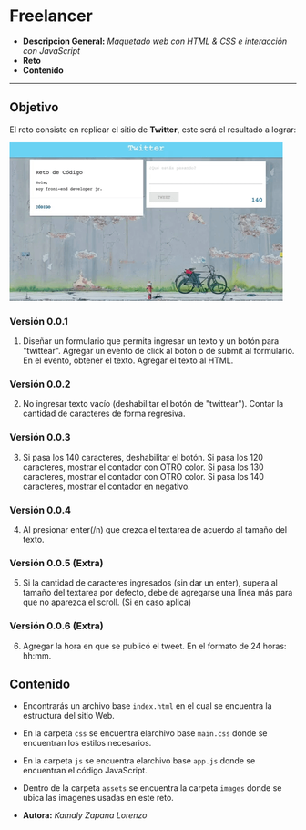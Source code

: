 # Freelancer


* **Descripcion General:** _Maquetado web con HTML & CSS e interacción con JavaScript_
* **Reto** 
* **Contenido** 
***


## Objetivo

El reto consiste en replicar el sitio de **Twitter**, este será el resultado
a lograr:

![Twitter Website](assets/image/twitter.gif)


### Versión 0.0.1

1. Diseñar un formulario que permita ingresar un texto y un botón para "twittear".
Agregar un evento de click al botón o de submit al formulario.
En el evento, obtener el texto.
Agregar el texto al HTML.

### Versión 0.0.2

2. No ingresar texto vacío (deshabilitar el botón de "twittear").
Contar la cantidad de caracteres de forma regresiva.

### Versión 0.0.3

3. Si pasa los 140 caracteres, deshabilitar el botón.
Si pasa los 120 caracteres, mostrar el contador con OTRO color.
Si pasa los 130 caracteres, mostrar el contador con OTRO color.
Si pasa los 140 caracteres, mostrar el contador en negativo.

### Versión 0.0.4

4. Al presionar enter(/n) que crezca el textarea de acuerdo al tamaño del texto.

### Versión 0.0.5 (Extra)

5. Si la cantidad de caracteres ingresados (sin dar un enter), supera al tamaño del textarea por defecto, debe de agregarse una línea más para que no aparezca el scroll. (Si en caso aplica)

### Versión 0.0.6 (Extra)

6. Agregar la hora en que se publicó el tweet. En el formato de 24 horas: hh:mm.


## Contenido

* Encontrarás un archivo base `index.html` en el cual se encuentra la estructura del sitio Web.

* En la carpeta `css` se encuentra elarchivo base `main.css` donde se encuentran los estilos necesarios.

* En la carpeta `js` se encuentra elarchivo base `app.js` donde se encuentran el código JavaScript.

* Dentro de la carpeta `assets` se encuentra la carpeta `images` donde se ubica las imagenes usadas en este reto.






* **Autora:** _Kamaly Zapana Lorenzo_



